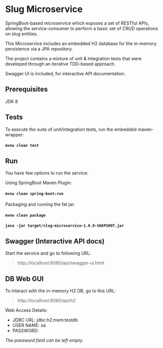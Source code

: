 # Slug Microservice

SpringBoot-based microservice which exposes a set of RESTful APIs, allowing the service-consumer to perform a basic set of CRUD operations on slug entities.

This Microservice includes an embedded H2 database for the in-memory persistence via a JPA repository.

The project contains a mixture of unit & integration tests that were developed through an iterative TDD-based approach.

Swagger UI is included, for interactive API documentation.

## Prerequisites

JDK 8

## Tests

To execute the suite of unit/integration tests, run the embedded maven-wrapper:

#### `mvnw clean test`

## Run

You have few options to run the service:

Using SpringBoot Maven Plugin: 

#### `mvnw clean spring-boot:run`

Packaging and running the fat jar: 

#### `mvnw clean package`

#### `java -jar target/slug-microservice-1.0.0-SNAPSHOT.jar`

## Swagger (Interactive API docs)

Start the service and go to following URL:

> http://localhost:8080/api/swagger-ui.html

## DB Web GUI

To interact with the in-memory H2 DB, go to this URL:

> http://localhost:8080/api/h2

Web Access Details:
* JDBC URL: jdbc:h2:mem:testdb
* USER NAME: sa
* PASSWORD:

_The password field can be left empty._
 

